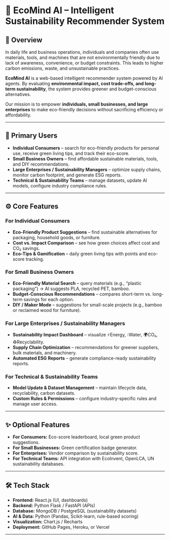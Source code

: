 # 🌱 EcoMind AI – Intelligent Sustainability Recommender System  

## 📌 Overview  
In daily life and business operations, individuals and companies often use materials, tools, and machines that are not environmentally friendly due to lack of awareness, convenience, or budget constraints. This leads to higher carbon emissions, waste, and unsustainable practices.  

**EcoMind AI** is a web-based intelligent recommender system powered by AI agents. By evaluating **environmental impact, cost trade-offs, and long-term sustainability**, the system provides greener and budget-conscious alternatives.  

Our mission is to empower **individuals, small businesses, and large enterprises** to make eco-friendly decisions without sacrificing efficiency or affordability.  

---

## 👥 Primary Users  
- **Individual Consumers** – search for eco-friendly products for personal use, receive green living tips, and track their eco-score.  
- **Small Business Owners** – find affordable sustainable materials, tools, and DIY recommendations.  
- **Large Enterprises / Sustainability Managers** – optimize supply chains, monitor carbon footprint, and generate ESG reports.  
- **Technical & Sustainability Teams** – manage datasets, update AI models, configure industry compliance rules.  

---

## ⚙️ Core Features  

### For Individual Consumers  
- **Eco-Friendly Product Suggestions** – find sustainable alternatives for packaging, household goods, or furniture.  
- **Cost vs. Impact Comparison** – see how green choices affect cost and CO₂ savings.  
- **Eco-Tips & Gamification** – daily green living tips with points and eco-score tracking.  

### For Small Business Owners  
- **Eco-Friendly Material Search** – query materials (e.g., “plastic packaging”) → AI suggests PLA, recycled PET, bamboo.  
- **Budget-Conscious Recommendations** – compares short-term vs. long-term savings for each option.  
- **DIY / Maker Mode** – suggestions for small-scale projects (e.g., bamboo or reclaimed wood for furniture).  

### For Large Enterprises / Sustainability Managers  
- **Sustainability Impact Dashboard** – visualize ⚡Energy, 💧Water, 🌍CO₂, ♻️Recyclability.  
- **Supply Chain Optimization** – recommendations for greener suppliers, bulk materials, and machinery.  
- **Automated ESG Reports** – generate compliance-ready sustainability reports.  

### For Technical & Sustainability Teams  
- **Model Update & Dataset Management** – maintain lifecycle data, recyclability, carbon datasets.  
- **Custom Rules & Permissions** – configure industry-specific rules and manage user access.  

---

## ✨ Optional Features  
- **For Consumers:** Eco-score leaderboard, local green product suggestions.  
- **For Small Businesses:** Green certification badge generator.  
- **For Enterprises:** Vendor comparison by sustainability score.  
- **For Technical Teams:** API integration with EcoInvent, OpenLCA, UN sustainability databases.  

---

## 🛠️ Tech Stack  
- **Frontend:** React.js (UI, dashboards)  
- **Backend:** Python Flask / FastAPI (APIs)  
- **Database:** MongoDB / PostgreSQL (sustainability datasets)  
- **AI & Data:** Python (Pandas, Scikit-learn, rule-based scoring)  
- **Visualization:** Chart.js / Recharts  
- **Deployment:** GitHub Pages, Heroku, or Vercel  

---


